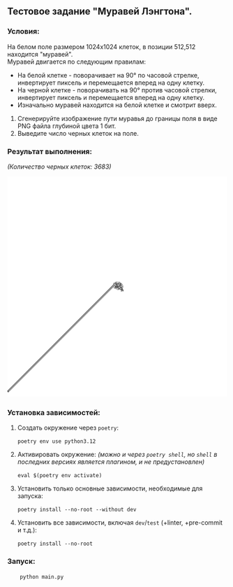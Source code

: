 ## Тестовое задание "Муравей Лэнгтона".

### Условия:

На белом поле размером 1024x1024 клеток, в позиции 512,512 находится "муравей".  
Муравей двигается по следующим правилам:

- На белой клетке - поворачивает на 90° по часовой стрелке, инвертирует пиксель и перемещается вперед на одну клетку.
- На черной клетке - поворачивать на 90° против часовой стрелки, инвертирует пиксель и перемещается вперед на одну
  клетку.
- Изначально муравей находится на белой клетке и смотрит вверх.


1. Сгенерируйте изображение пути муравья до границы поля в виде PNG файла глубиной цвета 1 бит.
2. Выведите число черных клеток на поле.

### Результат выполнения:

*(Количество черных клеток: 3683)*

![preview screenshot](./langton_ant.png)

### Установка зависимостей:

1. Создать окружение через `poetry`:
    ```shell
    poetry env use python3.12
    ```

2. Активировать окружение: *(можно и через `poetry shell`, но `shell` в последних версиях является плагином, и не
   предустановлен)*
    ```shell
    eval $(poetry env activate)
    ```

3. Установить только основные зависимости, необходимые для запуска:
   ```shell
   poetry install --no-root --without dev
   ```

4. Установить все зависимости, включая `dev`/`test` (+linter, +pre-commit и т.д.):
    ```shell
    poetry install --no-root
    ```

### Запуск:

```shell
    python main.py
```
